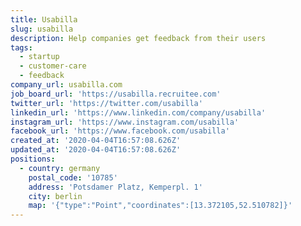 ```yaml
---
title: Usabilla
slug: usabilla
description: Help companies get feedback from their users
tags:
  - startup
  - customer-care
  - feedback
company_url: usabilla.com
job_board_url: 'https://usabilla.recruitee.com'
twitter_url: 'https://twitter.com/usabilla'
linkedin_url: 'https://www.linkedin.com/company/usabilla'
instagram_url: 'https://www.instagram.com/usabilla'
facebook_url: 'https://www.facebook.com/usabilla'
created_at: '2020-04-04T16:57:08.626Z'
updated_at: '2020-04-04T16:57:08.626Z'
positions:
  - country: germany
    postal_code: '10785'
    address: 'Potsdamer Platz, Kemperpl. 1'
    city: berlin
    map: '{"type":"Point","coordinates":[13.372105,52.510782]}'
---
```

